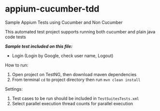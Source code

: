 # appium-cucumber-tdd
Sample Appium Tests using Cucumber and Non Cucumber

This automated test project supports running both cucumber and plain java code tests

***Sample test included on this file:***
- Login (Login by Google, check user name, Logout)

How to run:
1. Open project on TestNG, then download maven dependencies
2. From terminal `cd` to project directory then run `mvn clean install`

Settings:
1. Test cases to be run should be included in `TestSuitesTests.xml`
2. Select parallel execution thread counts for parallel execution
